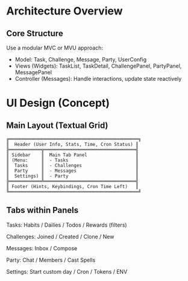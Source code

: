 # Architecture Overview

## Core Structure

Use a modular MVC or MVU approach:

- Model: Task, Challenge, Message, Party, UserConfig
- Views (Widgets): TaskList, TaskDetail, ChallengePanel, PartyPanel, MessagePanel
- Controller (Messages): Handle interactions, update state reactively

# UI Design (Concept)

## Main Layout (Textual Grid)

```
╔════════════════════════════════════════════════╗
║  Header (User Info, Stats, Time, Cron Status) ║
╠════════════╦══════════════════════════════════╣
║ Sidebar    ║  Main Tab Panel                  ║
║ (Menu:     ║  - Tasks                         ║
║  Tasks     ║  - Challenges                    ║
║  Party     ║  - Messages                      ║
║  Settings) ║  - Party                         ║
╠════════════╩══════════════════════════════════╣
║ Footer (Hints, Keybindings, Cron Time Left)   ║
╚════════════════════════════════════════════════╝
```

## Tabs within Panels

Tasks: Habits / Dailies / Todos / Rewards (filters)

Challenges: Joined / Created / Clone / New

Messages: Inbox / Compose

Party: Chat / Members / Cast Spells

Settings: Start custom day / Cron / Tokens / ENV
